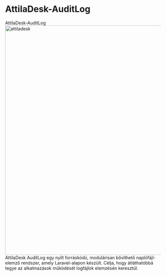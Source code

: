 # AttilaDesk-AuditLog
AttilaDesk-AuditLog
<img width="744" height="741" alt="attiladesk" src="https://github.com/user-attachments/assets/29ee40d2-c4f7-4ec2-95ab-afafaf9cc091" />
AttilaDesk AuditLog egy nyílt forráskódú, modulárisan bővíthető naplófájl-elemző rendszer, amely Laravel-alapon készült. Célja, hogy átláthatóbbá tegye az alkalmazások működését logfájlok elemzésén keresztül.

